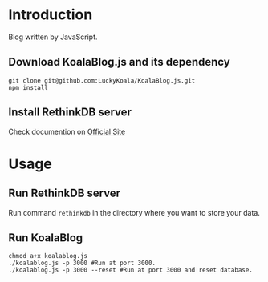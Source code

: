 # Introduction

Blog written by JavaScript.

## Download KoalaBlog.js and its dependency

```
git clone git@github.com:LuckyKoala/KoalaBlog.js.git
npm install
```

## Install RethinkDB server

Check documention on [Official Site](https://www.rethinkdb.com/docs/install/)

# Usage

## Run RethinkDB server

Run command `rethinkdb` in the directory where you want to store your data.

## Run KoalaBlog

```
chmod a+x koalablog.js
./koalablog.js -p 3000 #Run at port 3000.
./koalablog.js -p 3000 --reset #Run at port 3000 and reset database.
```
